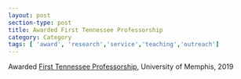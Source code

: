 ```yaml
---
layout: post
section-type: post
title: Awarded First Tennessee Professorship
category: Category
tags: [ 'award', 'research','service','teaching','outreach']
---
```

Awarded [First Tennessee Professorship](https://www.memphis.edu/cas/faculty-resources/awards/first-tennessee-professorships.php), University of Memphis, 2019
